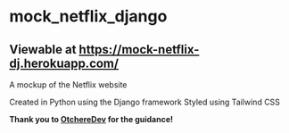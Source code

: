 # mock_netflix_django
## Viewable at https://mock-netflix-dj.herokuapp.com/

A mockup of the Netflix website

Created in Python using the Django framework
Styled using Tailwind CSS

**Thank you to [OtchereDev](https://github.com/OtchereDev) for the guidance!**

